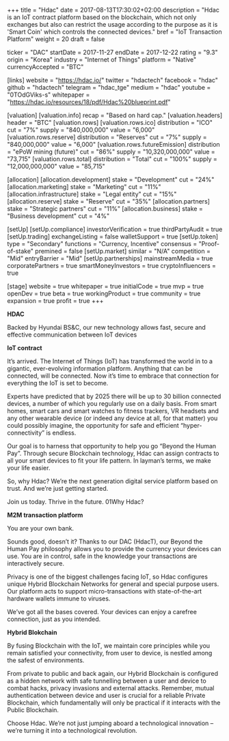 +++
title = "Hdac"
date = 2017-08-13T17:30:02+02:00
description = "Hdac is an IoT contract platform based on the blockchain, which not only exchanges but also can restrict the usage according to the purpose as it is 'Smart Coin' which controls the connected devices."
bref = "IoT Transaction Platform"
weight = 20
draft = false

ticker = "DAC"
startDate = 2017-11-27
endDate = 2017-12-22
rating = "9.3"
origin = "Korea"
industry = "Internet of Things"
platform = "Native"
currencyAccepted = "BTC"

[links]
  website = "https://hdac.io/"
  twitter = "hdactech"
  facebook = "hdac"
  github = "hdactech"
  telegram = "hdac_tge"
  medium = "hdac"
  youtube = "0TOdGViks-s"
  whitepaper = "https://hdac.io/resources/18/pdf/Hdac%20blueprint.pdf"

[valuation]
  [valuation.info]
    recap = "Based on hard cap."
  [valuation.headers]
    header = "BTC"
  [valuation.rows]
    [valuation.rows.ico]
      distribution = "ICO"
      cut = "7%"
      supply = "840,000,000"
      value = "6,000"
    [valuation.rows.reserve]
      distribution = "Reserves"
      cut = "7%"
      supply = "840,000,000"
      value = "6,000"
    [valuation.rows.futureEmission]
      distribution = "ePoW mining (future)"
      cut = "86%"
      supply = "10,320,000,000"
      value = "73,715"
    [valuation.rows.total]
      distribution = "Total"
      cut = "100%"
      supply = "12,000,000,000"
      value = "85,715"

[allocation]
  [allocation.development]
    stake = "Development"
    cut = "24%"
  [allocation.marketing]
    stake = "Marketing"
    cut = "11%"
  [allocation.infrastructure]
    stake = "Legal entity"
    cut = "15%"
  [allocation.reserve]
    stake = "Reserve"
    cut = "35%"
  [allocation.partners]
    stake = "Strategic partners"
    cut = "11%"
  [allocation.business]
    stake = "Business development"
    cut = "4%"

[setUp]
  [setUp.compliance]
    investorVerification = true
    thirdPartyAudit = true
  [setUp.trading]
    exchangeListing = false
    walletSupport = true
  [setUp.token]
    type = "Secondary"
    functions = "Currency, Incentive"
    consensus = "Proof-of-stake"
    premined = false
  [setUp.market]
    similar = "N/A"
    competition = "Mid"
    entryBarrier = "Mid"
  [setUp.partnerships]
    mainstreamMedia = true
    corporatePartners = true
    smartMoneyInvestors = true
    cryptoInfluencers = true

[stage]
  website = true
  whitepaper = true
  initialCode = true
  mvp = true
  openDev = true
  beta = true
  workingProduct = true
  community = true
  expansion = true
  profit = true
+++

**HDAC**

Backed by Hyundai BS&C, our new technology allows fast, secure and effective communication between IoT devices


**IoT contract**

It’s arrived. The Internet of Things (IoT) has transformed the world in to a gigantic, ever-evolving information platform. Anything that can be connected, will be connected. Now it’s time to embrace that connection for everything the IoT is set to become.

Experts have predicted that by 2025 there will be up to 30 billion connected devices, a number of which you regularly use on a daily basis. From smart homes, smart cars and smart watches to fitness trackers, VR headsets and any other wearable device (or indeed any device at all, for that matter) you could possibly imagine, the opportunity for safe and efficient “hyper-connectivity” is endless.

Our goal is to harness that opportunity to help you go “Beyond the Human Pay”. Through secure Blockchain technology, Hdac can assign contracts to all your smart devices to fit your life pattern. In layman’s terms, we make your life easier.

So, why Hdac? We’re the next generation digital service platform based on trust. And we’re just getting started.

Join us today. Thrive in the future.
01Why Hdac?

**M2M transaction platform**

You are your own bank.

Sounds good, doesn’t it? Thanks to our DAC (HdacT), our Beyond the Human Pay philosophy allows you to provide the currency your devices can use. You are in control, safe in the knowledge your transactions are interactively secure. 

Privacy is one of the biggest challenges facing IoT, so Hdac configures unique Hybrid Blockchain Networks for general and special purpose users. Our platform acts to support micro-transactions with state-of-the-art hardware wallets immune to viruses.

We’ve got all the bases covered. Your devices can enjoy a carefree connection, just as you intended.

**Hybrid Blokchain**

By fusing Blockchain with the IoT, we maintain core principles while you remain satisfied your connectivity, from user to device, is nestled among the safest of environments.

From private to public and back again, our Hybrid Blockchain is configured as a hidden network with safe tunnelling between a user and device to combat hacks, privacy invasions and external attacks. Remember, mutual authentication between device and user is crucial for a reliable Private Blockchain, which fundamentally will only be practical if it interacts with the Public Blockchain.

Choose Hdac. We’re not just jumping aboard a technological innovation – we’re turning it into a technological revolution.



